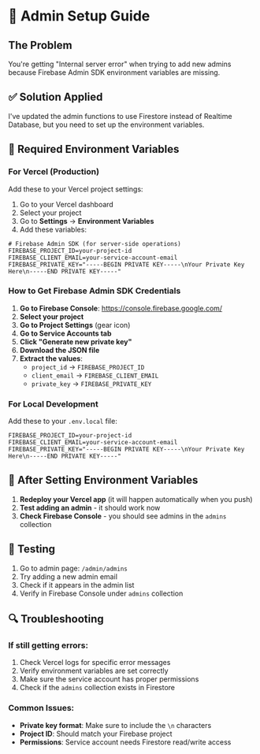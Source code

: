 # 🔧 Admin Setup Guide

## The Problem

You're getting "Internal server error" when trying to add new admins because Firebase Admin SDK environment variables are missing.

## ✅ Solution Applied

I've updated the admin functions to use Firestore instead of Realtime Database, but you need to set up the environment variables.

## 🔑 Required Environment Variables

### For Vercel (Production)

Add these to your Vercel project settings:

1. Go to your Vercel dashboard
2. Select your project
3. Go to **Settings** → **Environment Variables**
4. Add these variables:

```env
# Firebase Admin SDK (for server-side operations)
FIREBASE_PROJECT_ID=your-project-id
FIREBASE_CLIENT_EMAIL=your-service-account-email
FIREBASE_PRIVATE_KEY="-----BEGIN PRIVATE KEY-----\nYour Private Key Here\n-----END PRIVATE KEY-----"
```

### How to Get Firebase Admin SDK Credentials

1. **Go to Firebase Console**: https://console.firebase.google.com/
2. **Select your project**
3. **Go to Project Settings** (gear icon)
4. **Go to Service Accounts tab**
5. **Click "Generate new private key"**
6. **Download the JSON file**
7. **Extract the values**:
   - `project_id` → `FIREBASE_PROJECT_ID`
   - `client_email` → `FIREBASE_CLIENT_EMAIL`
   - `private_key` → `FIREBASE_PRIVATE_KEY`

### For Local Development

Add these to your `.env.local` file:

```env
FIREBASE_PROJECT_ID=your-project-id
FIREBASE_CLIENT_EMAIL=your-service-account-email
FIREBASE_PRIVATE_KEY="-----BEGIN PRIVATE KEY-----\nYour Private Key Here\n-----END PRIVATE KEY-----"
```

## 🔄 After Setting Environment Variables

1. **Redeploy your Vercel app** (it will happen automatically when you push)
2. **Test adding an admin** - it should work now
3. **Check Firebase Console** - you should see admins in the `admins` collection

## 🧪 Testing

1. Go to admin page: `/admin/admins`
2. Try adding a new admin email
3. Check if it appears in the admin list
4. Verify in Firebase Console under `admins` collection

## 🔍 Troubleshooting

### If still getting errors:

1. Check Vercel logs for specific error messages
2. Verify environment variables are set correctly
3. Make sure the service account has proper permissions
4. Check if the `admins` collection exists in Firestore

### Common Issues:

- **Private key format**: Make sure to include the `\n` characters
- **Project ID**: Should match your Firebase project
- **Permissions**: Service account needs Firestore read/write access
